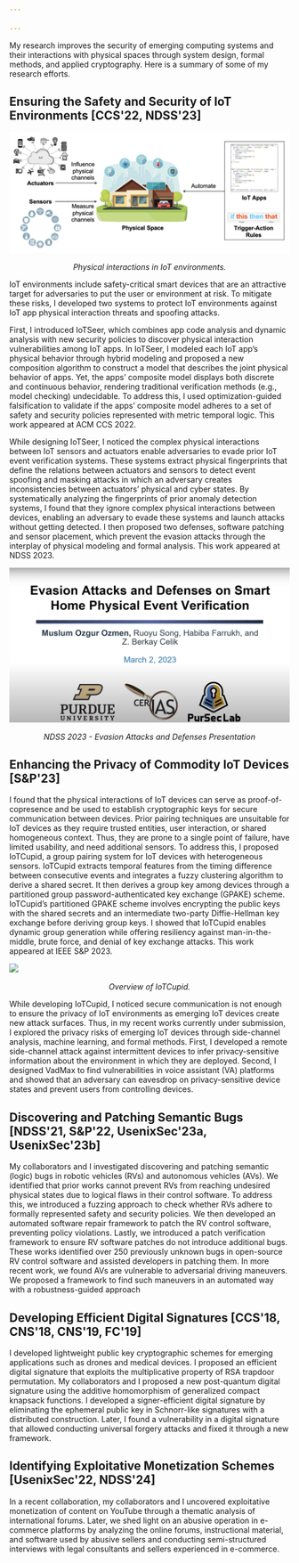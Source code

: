 ```yaml
---

---
```


<!-- Google tag (gtag.js) -->
<script async src="https://www.googletagmanager.com/gtag/js?id=G-L35CRPKX3F"></script>
<script>
  window.dataLayer = window.dataLayer || [];
  function gtag(){dataLayer.push(arguments);}
  gtag('js', new Date());

  gtag('config', 'G-L35CRPKX3F');
</script>

My research improves the security of emerging computing systems and their interactions with physical spaces through system design, formal methods, and applied cryptography. Here is a summary of some of my research efforts.

## Ensuring the Safety and Security of IoT Environments [CCS'22, NDSS'23]

 <p align="center">
 <img src="/files/iotseer.png"
     style="display:block;
        margin-left: auto;
        margin-right: auto;" />
 <br>
 <em>Physical interactions in IoT environments.</em>
 </p>


<!-- <p style="text-align: justify"> -->
IoT environments include safety-critical smart devices that are an attractive target for adversaries to put the user or environment at risk. To mitigate these risks, I developed two systems to protect IoT environments against IoT app physical interaction threats and spoofing attacks. 

First, I introduced IoTSeer, which combines app code analysis and dynamic analysis with new security policies to discover physical interaction vulnerabilities among IoT apps. In IoTSeer, I modeled each IoT app’s physical behavior through hybrid modeling and proposed a new composition algorithm to construct a model that describes the joint physical behavior of apps. Yet, the apps’ composite model displays both discrete and continuous behavior, rendering traditional verification methods (e.g., model checking) undecidable. To address this, I used optimization-guided falsification to validate if the apps’ composite model adheres to a set of safety and security policies represented with metric temporal logic. This work appeared at ACM CCS 2022.

While designing IoTSeer, I noticed the complex physical interactions between IoT sensors and actuators enable adversaries to evade prior IoT event verification systems. These systems extract physical fingerprints that define the relations between actuators and sensors to detect event spoofing and masking attacks in which an adversary creates inconsistencies between actuators’ physical and cyber states. By systematically analyzing the fingerprints of prior anomaly detection systems, I found that they ignore complex physical interactions between devices, enabling an adversary to evade these systems and launch attacks without getting detected. I then proposed two defenses, software patching and sensor placement, which prevent the evasion attacks through the interplay of physical modeling and formal analysis. This work appeared at NDSS 2023.
<!-- </p> -->


 <p align="center">
    <a href='https://www.youtube.com/watch?v=-KMfcjscsMo&t=16s&ab_channel=NDSSSymposium'>
      <img src="/files/evasion.png"
           alt="NDSS 2023 - Evasion Attacks and Defenses Presentation"
           style="display:block; margin-left: auto; margin-right: auto;" />
    </a>
    <br>
    <em>NDSS 2023 - Evasion Attacks and Defenses Presentation</em>
 </p>

## Enhancing the Privacy of Commodity IoT Devices [S&P'23]

<!-- <p style="text-align: justify"> -->
I found that the physical interactions of IoT devices can serve as proof-of-copresence and be used to establish cryptographic keys for secure communication between devices. Prior pairing techniques are unsuitable for IoT devices as they require trusted entities, user interaction, or shared homogeneous context. Thus, they are prone to a single point of failure, have limited usability, and need additional sensors. To address this, I proposed IoTCupid, a group pairing system for IoT devices with heterogeneous sensors. IoTCupid extracts temporal features from the timing difference between consecutive events and integrates a fuzzy clustering algorithm to derive a shared secret. It then derives a group key among devices through a partitioned group password-authenticated key exchange (GPAKE) scheme. IoTCupid’s partitioned GPAKE scheme involves encrypting the public keys with the shared secrets and an intermediate two-party Diffie-Hellman key exchange before deriving group keys. I showed that IoTCupid enables dynamic group generation while offering resiliency against man-in-the-middle, brute force, and denial of key exchange attacks. This work appeared at IEEE S&P 2023.
<!-- </p> -->

 <p align="center">
 <img src="/files/iotcupid.jpg"
     style="display:block;
        margin-left: auto;
        margin-right: auto;" />
 <br>
 <em>Overview of IoTCupid.</em>
 </p>

<!-- <p style="text-align: justify"> -->
While developing IoTCupid, I noticed secure communication is not enough to ensure the privacy of IoT environments as emerging IoT devices create new attack surfaces. Thus, in my recent works currently under submission, I explored the privacy risks of emerging IoT devices through side-channel analysis, machine learning, and formal methods. First, I developed a remote side-channel attack against intermittent devices to infer privacy-sensitive information about the environment in which they are deployed. Second, I designed VadMax to find vulnerabilities in voice assistant (VA) platforms and showed that an adversary can eavesdrop on privacy-sensitive device states and prevent users from controlling devices.
<!-- </p> -->


## Discovering and Patching Semantic Bugs [NDSS'21, S&P'22, UsenixSec'23a, UsenixSec'23b]

<!-- <p style="text-align: justify"> -->
My collaborators and I investigated discovering and patching semantic (logic) bugs in robotic vehicles (RVs) and autonomous vehicles (AVs). We identified that prior works cannot prevent RVs from reaching undesired physical states due to logical flaws in their control software. To address this, we introduced a fuzzing approach to check whether RVs adhere to formally represented safety and security policies. We then developed an automated software repair framework to patch the RV control software, preventing policy violations. Lastly, we introduced a patch verification framework to ensure RV software patches do not introduce additional bugs. These works identified over 250 previously unknown bugs in open-source RV control software and assisted developers in patching them. In more recent work, we found AVs are vulnerable to adversarial driving maneuvers. We proposed a framework to find such maneuvers in an automated way with a robustness-guided approach
<!-- </p> -->


## Developing Efficient Digital Signatures [CCS'18, CNS'18, CNS'19, FC'19]

<!-- <p style="text-align: justify"> -->
I developed lightweight public key cryptographic schemes for emerging applications such as drones and medical devices. I proposed an efficient digital signature that exploits the multiplicative property of RSA trapdoor permutation. My collaborators and I proposed a new post-quantum digital signature using the additive homomorphism of generalized compact knapsack functions. I developed a signer-efficient digital signature by eliminating the ephemeral public key in Schnorr-like signatures with a distributed construction. Later, I found a vulnerability in a digital signature that allowed conducting universal forgery attacks and fixed it through a new framework. 
<!-- </p> -->

## Identifying Exploitative Monetization Schemes [UsenixSec'22, NDSS'24]

<!-- <p style="text-align: justify"> -->
In a recent collaboration, my collaborators and I  uncovered exploitative monetization of content on YouTube through a thematic analysis of international forums. Later, we shed light on an abusive operation in e-commerce platforms by analyzing the online forums, instructional material, and software used by abusive sellers and conducting semi-structured interviews with legal consultants and sellers experienced in e-commerce.
<!-- </p> -->


